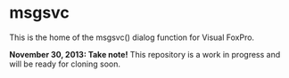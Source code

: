 msgsvc
======

This is the home of the msgsvc() dialog function for Visual FoxPro.

**November 30, 2013: Take note!** This repository is a work in progress and will be ready for cloning soon.
